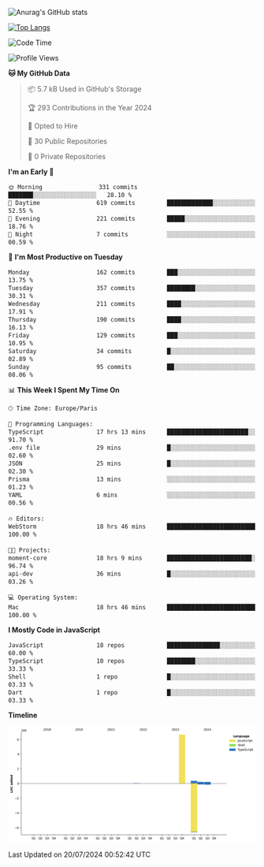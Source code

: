 ![Anurag's GitHub stats](https://github-readme-stats.vercel.app/api?username=sufiane&theme=dark&show_icons=true&count_private=true)


[![Top Langs](https://github-readme-stats.vercel.app/api/top-langs/?username=sufiane&layout=compact)](https://github.com/anuraghazra/github-readme-stats)

<!--START_SECTION:waka-->
![Code Time](http://img.shields.io/badge/Code%20Time-1%2C135%20hrs%2014%20mins-blue)

![Profile Views](http://img.shields.io/badge/Profile%20Views-0-blue)

**🐱 My GitHub Data** 

> 📦 5.7 kB Used in GitHub's Storage 
 > 
> 🏆 293 Contributions in the Year 2024
 > 
> 💼 Opted to Hire
 > 
> 📜 30 Public Repositories 
 > 
> 🔑 0 Private Repositories 
 > 
**I'm an Early 🐤** 

```text
🌞 Morning                331 commits         ███████░░░░░░░░░░░░░░░░░░   28.10 % 
🌆 Daytime                619 commits         █████████████░░░░░░░░░░░░   52.55 % 
🌃 Evening                221 commits         █████░░░░░░░░░░░░░░░░░░░░   18.76 % 
🌙 Night                  7 commits           ░░░░░░░░░░░░░░░░░░░░░░░░░   00.59 % 
```
📅 **I'm Most Productive on Tuesday** 

```text
Monday                   162 commits         ███░░░░░░░░░░░░░░░░░░░░░░   13.75 % 
Tuesday                  357 commits         ████████░░░░░░░░░░░░░░░░░   30.31 % 
Wednesday                211 commits         ████░░░░░░░░░░░░░░░░░░░░░   17.91 % 
Thursday                 190 commits         ████░░░░░░░░░░░░░░░░░░░░░   16.13 % 
Friday                   129 commits         ███░░░░░░░░░░░░░░░░░░░░░░   10.95 % 
Saturday                 34 commits          █░░░░░░░░░░░░░░░░░░░░░░░░   02.89 % 
Sunday                   95 commits          ██░░░░░░░░░░░░░░░░░░░░░░░   08.06 % 
```


📊 **This Week I Spent My Time On** 

```text
🕑︎ Time Zone: Europe/Paris

💬 Programming Languages: 
TypeScript               17 hrs 13 mins      ███████████████████████░░   91.70 % 
.env file                29 mins             █░░░░░░░░░░░░░░░░░░░░░░░░   02.60 % 
JSON                     25 mins             █░░░░░░░░░░░░░░░░░░░░░░░░   02.30 % 
Prisma                   13 mins             ░░░░░░░░░░░░░░░░░░░░░░░░░   01.23 % 
YAML                     6 mins              ░░░░░░░░░░░░░░░░░░░░░░░░░   00.56 % 

🔥 Editors: 
WebStorm                 18 hrs 46 mins      █████████████████████████   100.00 % 

🐱‍💻 Projects: 
moment-core              18 hrs 9 mins       ████████████████████████░   96.74 % 
api-dev                  36 mins             █░░░░░░░░░░░░░░░░░░░░░░░░   03.26 % 

💻 Operating System: 
Mac                      18 hrs 46 mins      █████████████████████████   100.00 % 
```

**I Mostly Code in JavaScript** 

```text
JavaScript               18 repos            ███████████████░░░░░░░░░░   60.00 % 
TypeScript               10 repos            ████████░░░░░░░░░░░░░░░░░   33.33 % 
Shell                    1 repo              █░░░░░░░░░░░░░░░░░░░░░░░░   03.33 % 
Dart                     1 repo              █░░░░░░░░░░░░░░░░░░░░░░░░   03.33 % 
```



**Timeline**

![Lines of Code chart](https://raw.githubusercontent.com/Sufiane/Sufiane/main/assets/bar_graph.png)


 Last Updated on 20/07/2024 00:52:42 UTC
<!--END_SECTION:waka-->


<!--
**Sufiane/sufiane** is a ✨ _special_ ✨ repository because its `README.md` (this file) appears on your GitHub profile.

Here are some ideas to get you started:

- 🔭 I’m currently working on ...
- 🌱 I’m currently learning ...
- 👯 I’m looking to collaborate on ...
- 🤔 I’m looking for help with ...
- 💬 Ask me about ...
- 📫 How to reach me: ...
- 😄 Pronouns: ...
- ⚡ Fun fact: ...
-->
